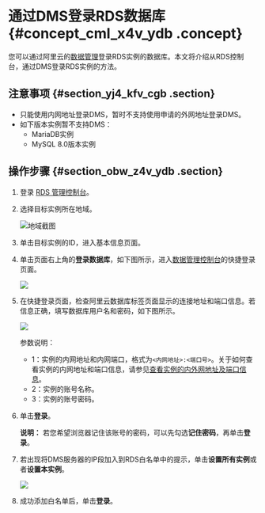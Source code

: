 # 通过DMS登录RDS数据库 {#concept_cml_x4v_ydb .concept}

您可以通过阿里云的[数据管理](https://www.alibabacloud.com/help/zh/doc-detail/47550.htm)登录RDS实例的数据库。本文将介绍从RDS控制台，通过DMS登录RDS实例的方法。

## 注意事项 {#section_yj4_kfv_cgb .section}

-   只能使用内网地址登录DMS，暂时不支持使用申请的外网地址登录DMS。
-   如下版本实例暂不支持DMS：
    -   MariaDB实例
    -   MySQL 8.0版本实例

## 操作步骤 {#section_obw_z4v_ydb .section}

1.  登录 [RDS 管理控制台](https://rds.console.aliyun.com/)。
2.  选择目标实例所在地域。

    ![地域截图](http://static-aliyun-doc.oss-cn-hangzhou.aliyuncs.com/assets/img/7882/156110110037169_zh-CN.png)

3.  单击目标实例的ID，进入基本信息页面。
4.  单击页面右上角的**登录数据库**，如下图所示，进入[数据管理控制台](https://dms.console.aliyun.com/?spm=5176.doc49015.2.5.1qi2e9&token=549cf345-ac05-455c-b3f9-75eadae023fe#/dms/login)的快捷登录页面。

    ![](http://static-aliyun-doc.oss-cn-hangzhou.aliyuncs.com/assets/img/8006/15611011014253_zh-CN.png)

5.  在快捷登录页面，检查阿里云数据库标签页面显示的连接地址和端口信息。若信息正确，填写数据库用户名和密码，如下图所示。

    ![](http://static-aliyun-doc.oss-cn-hangzhou.aliyuncs.com/assets/img/8006/15611011014254_zh-CN.png)

    参数说明：

    -   1：实例的内网地址和内网端口，格式为`<内网地址>:<端口号>`。关于如何查看实例的内网地址和端口信息，请参见[查看实例的内外网地址及端口信息](intl.zh-CN/用户指南/附录/查看实例的内外网地址及端口信息.md#)。
    -   2：实例的账号名称。
    -   3：实例的账号密码。
6.  单击**登录**。

    **说明：** 若您希望浏览器记住该账号的密码，可以先勾选**记住密码**，再单击**登录**。

7.  若出现将DMS服务器的IP段加入到RDS白名单中的提示，单击**设置所有实例**或者**设置本实例**。

    ![](http://static-aliyun-doc.oss-cn-hangzhou.aliyuncs.com/assets/img/8006/15611011014255_zh-CN.png)

8.  成功添加白名单后，单击**登录**。

